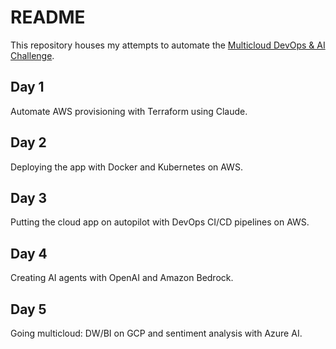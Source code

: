 # README

This repository houses my attempts to automate
the [Multicloud DevOps & AI Challenge](https://thecloudbootcamp.com/en/pc-mdac/).

## Day 1
Automate AWS provisioning with Terraform using Claude.

## Day 2
Deploying the app with Docker and Kubernetes on AWS.

## Day 3
Putting the cloud app on autopilot with DevOps CI/CD pipelines on AWS.

## Day 4
Creating AI agents with OpenAI and Amazon Bedrock.

## Day 5
Going multicloud: DW/BI on GCP and sentiment analysis with Azure AI.


